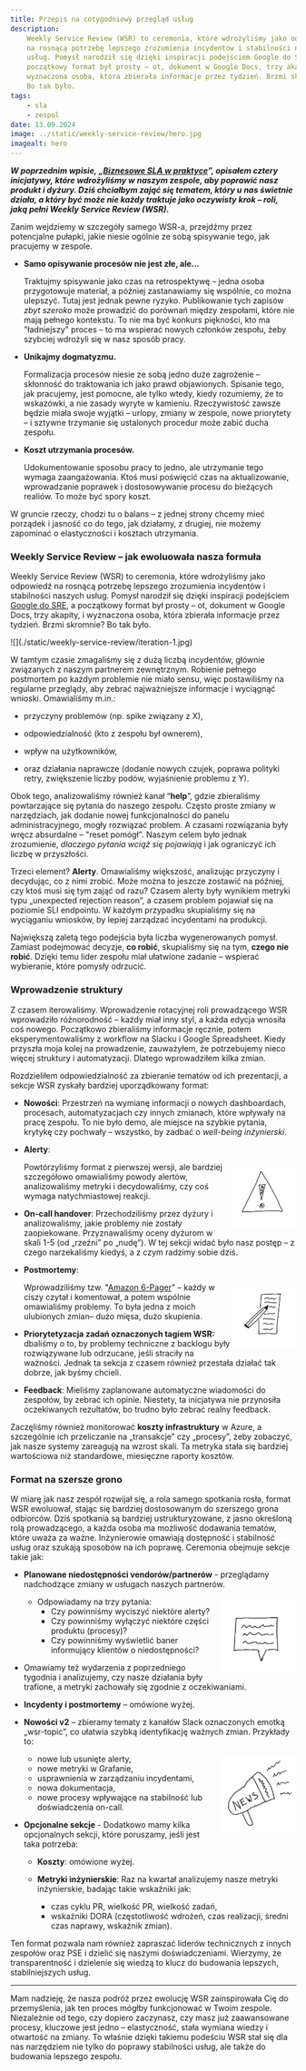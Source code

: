 ```yaml
---
title: Przepis na cotygodniowy przegląd usług
description:
    Weekly Service Review (WSR) to ceremonia, które wdrożyliśmy jako odpowiedź
    na rosnącą potrzebę lepszego zrozumienia incydentów i stabilności naszych
    usług. Pomysł narodził się dzięki inspiracji podejściem Google do SRE, a
    początkowy format był prosty – ot, dokument w Google Docs, trzy akapity, i
    wyznaczona osoba, która zbierała informacje przez tydzień. Brzmi skromnie?
    Bo tak było.
tags:
    - sla
    - zespol
date: 13.09.2024
image: ../static/weekly-service-review/hero.jpg
imagealt: hero
---
```


**_W poprzednim wpisie,
„_**[**_Biznesowe SLA w praktyce_**](https://rafalschmidt.com/biznesowe-sla-w-praktyce/)**_”,
opisałem cztery inicjatywy, które wdrożyliśmy w naszym zespole, aby poprawić
nasz produkt i dyżury. Dziś chciałbym zająć się tematem, który u nas świetnie
działa, a który być może nie każdy traktuje jako oczywisty krok – roli, jaką
pełni Weekly Service Review (WSR)._**

Zanim wejdziemy w szczegóły samego WSR-a, przejdźmy przez potencjalne pułapki,
jakie niesie ogólnie ze sobą spisywanie tego, jak pracujemy w zespole.

-   **Samo opisywanie procesów nie jest złe, ale...**

    Traktujmy spisywanie jako czas na retrospektywę – jedna osoba przygotowuje
    materiał, a później zastanawiamy się wspólnie, co można ulepszyć. Tutaj jest
    jednak pewne ryzyko. Publikowanie tych zapisów _zbyt szeroko_ może prowadzić
    do porównań między zespołami, które nie mają pełnego kontekstu. To nie ma
    być konkurs piękności, kto ma "ładniejszy" proces – to ma wspierać nowych
    członków zespołu, żeby szybciej wdrożyli się w nasz sposób pracy.

-   **Unikajmy dogmatyzmu.**

    Formalizacja procesów niesie ze sobą jedno duże zagrożenie – skłonność do
    traktowania ich jako prawd objawionych. Spisanie tego, jak pracujemy, jest
    pomocne, ale tylko wtedy, kiedy rozumiemy, że to wskazówki, a nie zasady
    wyryte w kamieniu. Rzeczywistość zawsze będzie miała swoje wyjątki – urlopy,
    zmiany w zespole, nowe priorytety – i sztywne trzymanie się ustalonych
    procedur może zabić ducha zespołu.

-   **Koszt utrzymania procesów.**

    Udokumentowanie sposobu pracy to jedno, ale utrzymanie tego wymaga
    zaangażowania. Ktoś musi poświęcić czas na aktualizowanie, wprowadzanie
    poprawek i dostosowywanie procesu do bieżących realiów. To może być spory
    koszt.

W gruncie rzeczy, chodzi tu o balans – z jednej strony chcemy mieć porządek i
jasność co do tego, jak działamy, z drugiej, nie możemy zapominać o
elastyczności i kosztach utrzymania.

### **Weekly Service Review – jak ewoluowała nasza formuła**<a id="h.2735v75f98y9"></a>

Weekly Service Review (WSR) to ceremonia, które wdrożyliśmy jako odpowiedź na
rosnącą potrzebę lepszego zrozumienia incydentów i stabilności naszych usług.
Pomysł narodził się dzięki inspiracji podejściem
[Google do SRE](https://sre.google/sre-book/table-of-contents/), a początkowy
format był prosty – ot, dokument w Google Docs, trzy akapity, i wyznaczona
osoba, która zbierała informacje przez tydzień. Brzmi skromnie? Bo tak było.

<!-- markdownlint-disable -->
<span style="width:100%;margin:0.5em 0;text-align:center">
![](./static/weekly-service-review/iteration-1.jpg)
</span>
<!-- markdownlint-restore -->

W tamtym czasie zmagaliśmy się z dużą liczbą incydentów, głównie związanych z
naszym partnerem zewnętrznym. Robienie pełnego postmortem po każdym problemie
nie miało sensu, więc postawiliśmy na regularne przeglądy, aby zebrać
najważniejsze informacje i wyciągnąć wnioski. Omawialiśmy m.in.:

-   przyczyny problemów (np. spike związany z X),

-   odpowiedzialność (kto z zespołu był ownerem),

-   wpływ na użytkowników,

-   oraz działania naprawcze (dodanie nowych czujek, poprawa polityki retry,
    zwiększenie liczby podów, wyjaśnienie problemu z Y).

Obok tego, analizowaliśmy również kanał “**help**”, gdzie zbieraliśmy
powtarzające się pytania do naszego zespołu. Często proste zmiany w narzędziach,
jak dodanie nowej funkcjonalności do panelu administracyjnego, mogły rozwiązać
problem. A czasami rozwiązania były wręcz absurdalne – "reset pomógł". Naszym
celem było jednak zrozumienie, _dlaczego pytania wciąż się pojawiają_ i jak
ograniczyć ich liczbę w przyszłości.

Trzeci element? **Alerty**. Omawialiśmy większość, analizując przyczyny i
decydując, co z nimi zrobić. Może można to jeszcze zostawić na później, czy ktoś
musi się tym zająć od razu? Czasem alerty były wynikiem metryki typu „unexpected
rejection reason”, a czasem problem pojawiał się na poziomie SLI endpointu. W
każdym przypadku skupialiśmy się na wyciąganiu wniosków, by lepiej zarządzać
incydentami na produkcji.

Największą zaletą tego podejścia była liczba wygenerowanych pomysł. Zamiast
podejmować decyzje, **co robić**, skupialiśmy się na tym, **czego nie robić**.
Dzięki temu lider zespołu miał ułatwione zadanie – wspierać wybieranie, które
pomysły odrzucić.

### **Wprowadzenie struktury**<a id="h.bcajbfr6172h"></a>

Z czasem iterowaliśmy. Wprowadzenie rotacyjnej roli prowadzącego WSR wprowadziło
różnorodność – każdy miał inny styl, a każda edycja wnosiła coś nowego.
Początkowo zbieraliśmy informacje ręcznie, potem eksperymentowaliśmy z workflow
na Slacku i Google Spreadsheet. Kiedy przyszła moja kolej na prowadzenie,
zauważyłem, że potrzebujemy nieco więcej struktury i automatyzacji. Dlatego
wprowadziłem kilka zmian.

Rozdzieliłem odpowiedzialność za zbieranie tematów od ich prezentacji, a sekcje
WSR zyskały bardziej uporządkowany format:

-   **Nowości**: Przestrzeń na wymianę informacji o nowych dashboardach,
    procesach, automatyzacjach czy innych zmianach, które wpływały na pracę
    zespołu. To nie było demo, ale miejsce na szybkie pytania, krytykę czy
    pochwały – wszystko, by zadbać o _well-being inżynierski_.

-   **Alerty**:
    <!-- markdownlint-disable -->

    <span style="float:right;width:24%;margin:0">![](./static/weekly-service-review/alert.jpg)</span>
    <!-- markdownlint-restore -->

    Powtórzyliśmy format z pierwszej wersji, ale bardziej szczegółowo
    omawialiśmy powody alertów, analizowaliśmy metryki i decydowaliśmy, czy coś
    wymaga natychmiastowej reakcji.

-   **On-call handover**: Przechodziliśmy przez dyżury i analizowaliśmy, jakie
    problemy nie zostały zaopiekowane. Przyznawaliśmy oceny dyżurom w skali 1-5
    (od „rzeźni” po „nudę”). W tej sekcji widać było nasz postęp – z czego
    narzekaliśmy kiedyś, a z czym radzimy sobie dziś.

-   **Postmortemy**:

    <!-- markdownlint-disable -->

    <span style="float:right;width:24%;margin:0">![](./static/weekly-service-review/postmortem.jpg)</span>

    <!-- markdownlint-restore -->

    Wprowadziliśmy tzw.
    "[Amazon 6-Pager](https://www.linkedin.com/pulse/beauty-amazons-6-pager-brad-porter/)"
    – każdy w ciszy czytał i komentował, a potem wspólnie omawialiśmy problemy.
    To była jedna z moich ulubionych zmian– dużo mięsa, dużo skupienia.

-   **Priorytetyzacja zadań oznaczonych tagiem WSR:** dbaliśmy o to, by problemy
    techniczne z backlogu były rozwiązywane lub odrzucane, jeśli straciły na
    ważności. Jednak ta sekcja z czasem również przestała działać tak dobrze,
    jak byśmy chcieli.

-   **Feedback**: Mieliśmy zaplanowane automatyczne wiadomości do zespołów, by
    zebrać ich opinie. Niestety, ta inicjatywa nie przynosiła oczekiwanych
    rezultatów, bo trudno było zebrać realny feedback.

Zaczęliśmy również monitorować **koszty infrastruktury** w Azure, a szczególnie
ich przeliczanie na „transakcje” czy „procesy”, żeby zobaczyć, jak nasze systemy
zareagują na wzrost skali. Ta metryka stała się bardziej wartościowa niż
standardowe, miesięczne raporty kosztów.

### **Format na szersze grono**

W miarę jak nasz zespół rozwijał się, a rola samego spotkania rosła, format WSR
ewoluował, stając się bardziej dostosowanym do szerszego grona odbiorców. Dziś
spotkania są bardziej ustrukturyzowane, z jasno określoną rolą prowadzącego, a
każda osoba ma możliwość dodawania tematów, które uważa za ważne. Inżynierowie
omawiają dostępność i stabilność usług oraz szukają sposobów na ich poprawę.
Ceremonia obejmuje sekcje takie jak:

-   **Planowane niedostępności vendorów/partnerów** - przeglądamy nadchodzące
    zmiany w usługach naszych partnerów.
    <!-- markdownlint-disable -->

    <span style="float:right;width:28%;margin:0.4em 0 0.4em 0.4em">![](./static/weekly-service-review/message.jpg)</span>
    <!-- markdownlint-restore -->

    -   Odpowiadamy na trzy pytania:
        -   Czy powinniśmy wyciszyć niektóre alerty?
        -   Czy powinniśmy wyłączyć niektóre części produktu (procesy)?
        -   Czy powinniśmy wyświetlić baner informujący klientów o
            niedostępności?

*   Omawiamy też wydarzenia z poprzedniego tygodnia i analizujemy, czy nasze
    działania były trafione, a metryki zachowały się zgodnie z oczekiwaniami.

-   **Incydenty i postmortemy** – omówione wyżej.

-   **Nowości v2** – zbieramy tematy z kanałów Slack oznaczonych emotką
    „wsr-topic”, co ułatwia szybką identyfikację ważnych zmian. Przykłady to:
    <!-- markdownlint-disable -->

    <span style="float:right;width:28%;margin:0.4em 0 0.4em 0.4em">![](./static/weekly-service-review/news.jpg)</span>
    <!-- markdownlint-restore -->

    -   nowe lub usunięte alerty,
    -   nowe metryki w Grafanie,
    -   usprawnienia w zarządzaniu incydentami,
    -   nowa dokumentacja,
    -   nowe procesy wpływające na stabilność lub doświadczenia on-call.

-   **Opcjonalne sekcje** - Dodatkowo mamy kilka opcjonalnych sekcji, które
    poruszamy, jeśli jest taka potrzeba:

    -   **Koszty**: omówione wyżej.

    -   **Metryki inżynierskie**: Raz na kwartał analizujemy nasze metryki
        inżynierskie, badając takie wskaźniki jak:

        -   czas cyklu PR, wielkość PR, wielkość zadań,
        -   wskaźniki DORA (częstotliwość wdrożeń, czas realizacji, średni czas
            naprawy, wskaźnik zmian).

Ten format pozwala nam również zapraszać liderów technicznych z innych zespołów
oraz PSE i dzielić się naszymi doświadczeniami. Wierzymy, że transparentność i
dzielenie się wiedzą to klucz do budowania lepszych, stabilniejszych usług.

---

Mam nadzieję, że nasza podróż przez ewolucję WSR zainspirowała Cię do
przemyślenia, jak ten proces mógłby funkcjonować w Twoim zespole. Niezależnie od
tego, czy dopiero zaczynasz, czy masz już zaawansowane procesy, kluczowe jest
jedno – elastyczność, stała wymiana wiedzy i otwartość na zmiany. To właśnie
dzięki takiemu podeściu WSR stał się dla nas narzędziem nie tylko do poprawy
stabilności usług, ale także do budowania lepszego zespołu.

